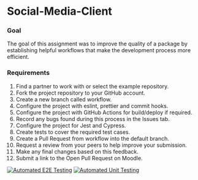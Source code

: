# Social-Media-Client

### Goal
The goal of this  assignment was to improve the quality of a package by establishing helpful workflows that make the development process more efficient.

### Requirements
  1.  Find a partner to work with or select the example repository.
  2.  Fork the project repository to your GitHub account.
  3.  Create a new branch called workflow.
  4.  Configure the project with eslint, prettier and commit hooks.
  5.  Configure the project with GitHub Actions for build/deploy if required.
  6.  Record any bugs found during this process in the Issues tab.
  7.  Configure the project for Jest and Cypress.
  8.  Create tests to cover the required test cases.
  9.  Create a Pull Request from workflow into the default branch.
  10.  Request a review from your peers to help improve your submission.
  11.  Make any final changes based on this feedback.
  12.  Submit a link to the Open Pull Request on Moodle.


[![Automated E2E Testing](https://github.com/kinseeen/social-media-client/actions/workflows/e2e-test.yml/badge.svg)](https://github.com/kinseeen/social-media-client/actions/workflows/e2e-test.yml)
[![Automated Unit Testing](https://github.com/kinseeen/social-media-client/actions/workflows/unit-test.yml/badge.svg)](https://github.com/kinseeen/social-media-client/actions/workflows/unit-test.yml)
